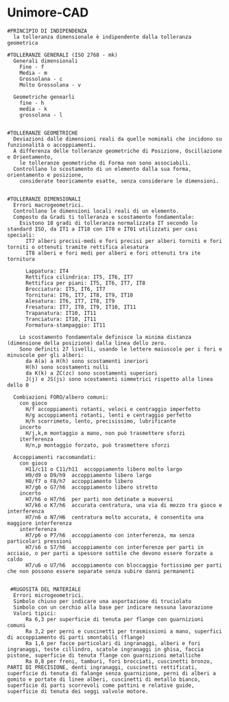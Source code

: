 # Unimore-CAD

    #PRINCIPIO DI INDIPENDENZA
      la tolleranza dimensionale è indipendente dalla tolleranza geometrica

    #TOLLERANZE GENERALI (ISO 2768 - mk) 
      Generali dimensionali  
        Fine - f  
        Media - m  
        Grossolana - c  
        Molto Grossolana - v  
    
      Geometriche genearli  
        fine - h  
        media - k  
        grossolana - l  
    

    #TOLLERANZE GEOMETRICHE
      Deviazioni dalle dimensioni reali da quelle nominali che incidono su funzionalità o accoppiamenti. 
      A differenza delle tolleranze geometriche di Posizione, Oscillazione e Orientamento, 
        le tolleranze geometriche di Forma non sono associabili.
      Controllano lo scostamento di un elemento dalla sua forma, orientamento e posizione,
        considerate teoricamente esatte, senza considerare le dimensioni.
  

    #TOLLERANZE DIMENSIONALI
      Errori macrogeometrici.
      Controllano le dimensioni locali reali di un elemento.
      Composto da Gradi ti tolleranza e scostamento fondamentale:
        Esistono 18 gradi di tolleranza normalizzata IT secondo lo standard ISO, da IT1 a IT18 con IT0 e IT01 utilizzati per casi speciali:
          IT7 alberi precisi-medi e fori precisi per alberi torniti e fori torniti o ottenuti tramite rettifica alesatura
          IT8 alberi e fori medi per alberi e fori ottenuti tra ite tornitura
          
          Lappatura: IT4
          Rettifica cilindrica: IT5, IT6, IT7
          Rettifica per piani: IT5, IT6, IT7, IT8
          Brocciatura: IT5, IT6, IT7
          Tornitura: IT6, IT7, IT8, IT9, IT10
          Alesatura: IT6, IT7, IT8, IT9
          Fresatura: IT7, IT8, IT9, IT10, IT11
          Trapanatura: IT10, IT11
          Tranciatura: IT10, IT11
          Formatura-stampaggio: IT11
          
        Lo scostamento fondamentale definisce la minima distanza (dimensione della posizione) dalla linea dello zero.
        Sono definiti 27 livelli, usando le lettere maiuscole per i fori e minuscole per gli alberi:
          da A(a) a H(h) sono scostamenti ineriori
          H(h) sono scostamenti nulli
          da K(k) a ZC(zc) sono scostamenti superiori
          J(j) e JS(js) sono scostamenti simmetrici rispetto alla linea dello 0
          
      Combiazioni FORO/albero comuni:
        con gioco
          H/f accoppiamenti rotanti, veloci e centraggio imperfetto
          H/g accoppiamenti rotanti, lenti e centraggio perfetto
          H/h scorrimeto, lento, precisissimo, lubrificante
        incerto
          H/j,k,m montaggio a mano, non può trasmettere sforzi
        iterferenza
          H/n,p montaggio forzato, può trasmettere sforzi
          
      Accoppiamenti raccomandati:
        con gioco
          H11/c11 o C11/h11  accoppiamento libero molto largo
          H9/d9 o D9/h9  accoppiamento libero largo
          H8/f7 o F8/h7  accoppiamento libero
          H7/g6 o G7/h6  accoppiamento libero stretto 
        incerto
          H7/h6 o H7/h6  per parti non detinate a muoversi
          H7/k6 o K7/h6  accurata centratura, una via di mezzo tra gioco e interferenza  
          H7/n6 o N7/H6  centratura molto accurata, è consentita una maggiore interferenza
        interferenza
          H7/p6 o P7/h6  accoppiamento con interferenza, ma senza particolari pressioni
          H7/s6 o S7/h6  accoppiamento con interferenze per parti in acciaio, o per parti a spessore sottile che devono essere forzate a caldo
          H7/u6 o U7/h6  accoppiamento con bloccaggio fortissimo per parti che non possono essere separate senza subire danni permanenti

          
     #RUGOSITÀ DEL MATERIALE
      Errori microgeometrici.
      Simbolo chiuso per indicare una asportazione di truciolato
      Simbolo con un cerchio alla base per indicare nessuna lavorazione
      Valori tipici:
          Ra 6,3 per superficie di tenuta per flange con guarnizioni comuni
          Ra 3,2 per perni e cuscinetti per trasmissioni a mano, superfici di accoppiamento di parti smontabili (flange)
          Ra 1,6 per facce particolari di ingranaggi, alberi e fori ingranaggi, teste cillindro, scatole ingranaggi in ghisa, faccia pistone, superficie di tenuta flange con guarnizioni metalliche
          Ra 0,8 per freni, tamburi, fori brocciati, cuscinetti bronzo, PARTI DI PRECISIONE, denti ingranaggi, cuscinetti rettificati, superficie di tenuta di falange senza guarnizione, perni di alberi a gomito e portate di linee alberi, cuscinetti di metallo bianco, superficie di parti scorrevoli come pattini e relative guide, superficie di tenuta dei seggi valvole motore.
          
